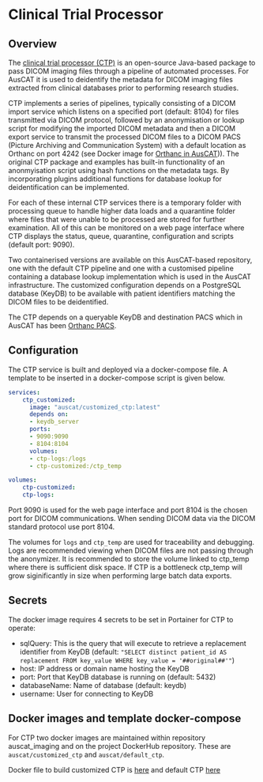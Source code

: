 # Clinical Trial Processor

## Overview

The [clinical trial processor (CTP)](https://github.com/johnperry/CTP) is an open-source Java-based package to pass DICOM imaging files through a pipeline of automated processes. For AusCAT it is used to deidentify the metadata for DICOM imaging files extracted from clinical databases prior to performing research studies.

CTP implements a series of pipelines, typically consisting of a DICOM import service which listens on a specified port (default: 8104) for files transmitted via DICOM protocol, followed by an anonymisation or lookup script for modifying the imported DICOM metadata and then a DICOM export service to transmit the processed DICOM files to a DICOM PACS (Picture Archiving and Communication System) with a default location as Orthanc on port 4242 (see Docker image for [Orthanc in AusCAT](https://github.com/AustralianCancerDataNetwork/auscatverse/blob/main/components/ORTHANC.md))). The original CTP package and examples has built-in functionality of an anonmyisation script using hash functions on the metadata tags. By incorporating plugins additional functions for database lookup for deidentification can be implemented. 

For each of these internal CTP services there is a temporary folder with processing queue to handle higher data loads and a quarantine folder where files that were unable to be processed are stored for further examination. All of this can be monitored on a web page interface where CTP displays the status, queue, quarantine, configuration and scripts (default port: 9090).

Two containerised versions are available on this AusCAT-based repository, one with the default CTP pipeline and one with a customised pipeline containing a database lookup implementation which is used in the AusCAT infrastructure. The customized configuration depends on a PostgreSQL database (KeyDB) to be available with patient identifiers matching the DICOM files to be deidentified.

The CTP depends on a queryable KeyDB and destination PACS which in AusCAT has been [Orthanc PACS](https://github.com/AustralianCancerDataNetwork/auscatverse/blob/main/components/ORTHANC.md).


## Configuration

The CTP service is built and deployed via a docker-compose file. A template to be inserted in a docker-compose script is given below.

```yaml
services:
	ctp_customized:
	  image: "auscat/customized_ctp:latest"
	  depends on:
	  - keydb_server
	  ports:
	  - 9090:9090
	  - 8104:8104
	  volumes:
	  - ctp-logs:/logs
	  - ctp-customized:/ctp_temp

volumes:
	ctp-customized:
	ctp-logs:
```

Port 9090 is used for the web page interface and port 8104 is the chosen port for DICOM communications. When sending DICOM data via the DICOM standard protocol use port 8104.

The volumes for `logs` and `ctp_temp` are used for traceability and debugging. Logs are recommended viewing when DICOM files are not passing through the anonymizer. It is recommended to store the volume linked to ctp_temp where there is sufficient disk space. If CTP is a bottleneck ctp_temp will grow siginificantly in size when performing large batch data exports.


## Secrets

The docker image requires 4 secrets to be set in Portainer for CTP to operate:
- sqlQuery: This is the query that will execute to retrieve a replacement identifier from KeyDB (default: `"SELECT distinct patient_id AS replacement FROM key_value WHERE key_value = '##original##'"`)
- host: IP address or domain name hosting the KeyDB 
- port: Port that KeyDB database is running on (default: 5432)
- databaseName: Name of database (default: keydb)
- username: User for connecting to KeyDB


## Docker images and template docker-compose

For CTP two docker images are maintained within repository auscat_imaging and on the project DockerHub repository. These are `auscat/customized_ctp` and `auscat/default_ctp`.

Docker file to build customized CTP is [here](https://github.com/AustralianCancerDataNetwork/auscat_imaging/blob/main/ctp-customized/Dockerfile) and default CTP [here](https://github.com/AustralianCancerDataNetwork/auscat_imaging/blob/main/ctp-default/Dockerfile)


